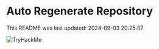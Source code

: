# Auto Regenerate Repository

This README was last updated: 2024-09-03 20:25:07

 ![TryHackMe](https://tryhackme.com/badge/533634)